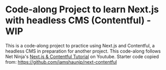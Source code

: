 # Code-along Project to learn Next.js with headless CMS (Contentful) - WIP

This is a code-along project to practice using Next.js and Contentful, a headless CMS in preparation for another project. This code-along follows Net Ninja's [Next.js & Contentful Tutorial](https://www.youtube.com/watch?v=m9mNsYJbkNg&list=PL4cUxeGkcC9jClk8wl1yJcN3Zlrr8YSA1) on Youtube. Starter code copied from: https://github.com/iamshaunjp/next-contentful
